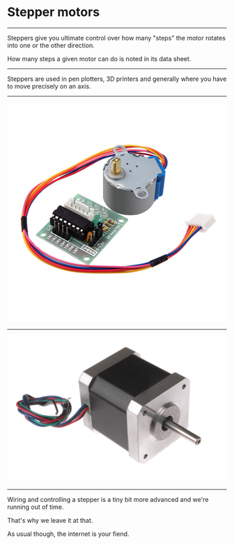 # Stepper motors

---

Steppers give you ultimate control over how many "steps" the motor rotates into one or the other direction.

How many steps a given motor can do is noted in its data sheet.

---

Steppers are used in pen plotters, 3D printers and generally where you have to move precisely on an axis.

---

![small stepper](../assets/stepper1.jpg)

---

![big stepper](../assets/stepper2.jpg)

---

Wiring and controlling a stepper is a tiny bit more advanced and we're running out of time.

That's why we leave it at that.

As usual though, the internet is your fiend.
